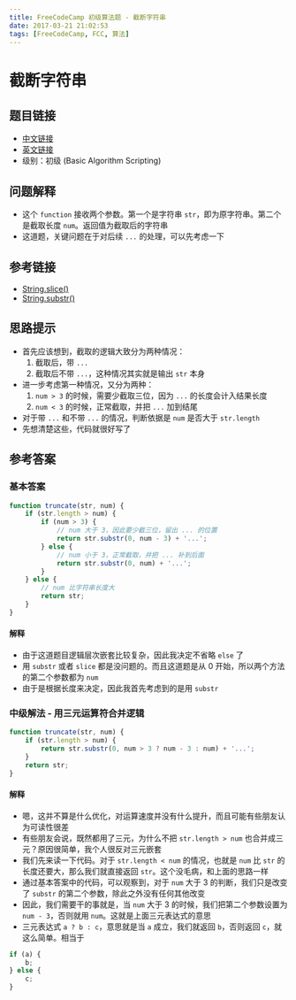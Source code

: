 ```yaml
---
title: FreeCodeCamp 初级算法题 - 截断字符串
date: 2017-03-21 21:02:53
tags: [FreeCodeCamp, FCC, 算法]
---
```

# 截断字符串

## 题目链接
- [中文链接](https://www.freecodecamp.cn/challenges/truncate-a-string)
- [英文链接](https://www.freecodecamp.com/challenges/truncate-a-string)
- 级别：初级 (Basic Algorithm Scripting)

## 问题解释
- 这个 `function` 接收两个参数。第一个是字符串 `str`，即为原字符串。第二个是截取长度 `num`。返回值为截取后的字符串
- 这道题，关键问题在于对后续 `...` 的处理，可以先考虑一下

## 参考链接
- [String.slice()](https://developer.mozilla.org/zh-CN/docs/Web/JavaScript/Reference/Global_Objects/String/slice)
- [String.substr()](https://developer.mozilla.org/zh-CN/docs/Web/JavaScript/Reference/Global_Objects/String/substr)

## 思路提示
- 首先应该想到，截取的逻辑大致分为两种情况：
	1. 截取后，带 `...`
	2. 截取后不带 `...`，这种情况其实就是输出 `str` 本身
- 进一步考虑第一种情况，又分为两种：
	1. `num > 3` 的时候，需要少截取三位，因为 `...` 的长度会计入结果长度
	2. `num < 3` 的时候，正常截取，并把 `...` 加到结尾
- 对于带 `...` 和不带 `...` 的情况，判断依据是 `num` 是否大于 `str.length`
- 先想清楚这些，代码就很好写了

## 参考答案
### 基本答案
```js
function truncate(str, num) {
    if (str.length > num) {
        if (num > 3) {
            // num 大于 3，因此要少截三位，留出 ... 的位置
            return str.substr(0, num - 3) + '...';
        } else {
            // num 小于 3，正常截取，并把 ... 补到后面
            return str.substr(0, num) + '...';
        }
    } else {
        // num 比字符串长度大
        return str;
    }
}
```
#### 解释
- 由于这道题目逻辑层次嵌套比较复杂，因此我决定不省略 `else` 了
- 用 `substr` 或者 `slice` 都是没问题的。而且这道题是从 0 开始，所以两个方法的第二个参数都为 `num`
- 由于是根据长度来决定，因此我首先考虑到的是用 `substr`

### 中级解法 - 用三元运算符合并逻辑
```js
function truncate(str, num) {
    if (str.length > num) {
        return str.substr(0, num > 3 ? num - 3 : num) + '...';
    }
    return str;
}
```
#### 解释
- 嗯，这并不算是什么优化，对运算速度并没有什么提升，而且可能有些朋友认为可读性很差
- 有些朋友会说，既然都用了三元，为什么不把 `str.length > num` 也合并成三元？原因很简单，我个人很反对三元嵌套
- 我们先来读一下代码。对于 `str.length < num` 的情况，也就是 `num` 比 `str` 的长度还要大，那么我们就直接返回 `str`。这个没毛病，和上面的思路一样
- 通过基本答案中的代码，可以观察到，对于 `num` 大于 3 的判断，我们只是改变了 `substr` 的第二个参数，除此之外没有任何其他改变
- 因此，我们需要干的事就是，当 `num` 大于 3 的时候，我们把第二个参数设置为 `num - 3`，否则就用 `num`。这就是上面三元表达式的意思
- 三元表达式 `a ? b : c`，意思就是当 `a` 成立，我们就返回 `b`，否则返回 `c`，就这么简单。相当于
```js
if (a) {
    b;
} else {
    c;
}
```
